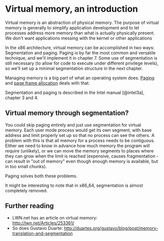 # Virtual memory, an introduction

Virtual memory is an abstraction of physical memory. The purpose of virtual
memory is generally to simplify application development and to let processes
address more memory than what is actually physically present. We don't
want applications messing with the kernel or other applications

In the x86 architecture, virtual memory can be accomplished in two ways:
Segmentation and paging. Paging is by far the most common and versatile
technique, and we'll implement it in chapter 7. Some use of segmentation
is still necessary (to allow for code to execute under different privilege
levels), so we'll set up a minimal segmentation structure in the next chapter.

Managing memory is a big part of what an operating system does.
[Paging](#paging) and [page frame allocation](#page-frame-allocation) deals
with that.

Segmentation and paging is described in the Intel manual [@intel3a], chapter 3
and 4.

## Virtual memory through segmentation?

You could skip paging entirely and just use segmentation for virtual memory.
Each user mode process would get its own segment, with base address and limit
properly set up so that no process can see the others. A problem with this is
that all memory for a process needs to be contiguous. Either we need to know
in advance how much memory the program will require (unlikely), or we can move
the memory segments to places where they can grow when the limit is reached
(expensive, causes fragmentation - can result in "out of memory" even though
enough memory is available, but in too small chunks).

Paging solves both these problems.

It might be interesting to note that in x86\_64, segmentation is almost
completely removed.

## Further reading

- LWN.net has an article on virtual memory: <http://lwn.net/Articles/253361/>
- So does Gustavo Duarte:
  <http://duartes.org/gustavo/blog/post/memory-translation-and-segmentation>
